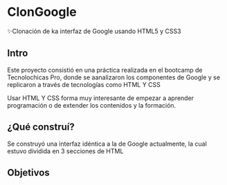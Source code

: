 # ClonGoogle
✨Clonación de ka interfaz de Google usando HTML5 y CSS3
## Intro
Este proyecto consistió en una práctica realizada en el bootcamp de Tecnolochicas Pro, donde se aanalizaron los componentes de Google y se replicaron a través de tecnologías como HTML Y CSS

Usar HTML Y CSS forma muy interesante de empezar a aprender programación o de extender los contenidos y la formación.

## ¿Qué construí?
Se construyó una interfaz idéntica a la de Google actualmente, la cual estuvo dividida en 3 secciones de HTML
## Objetivos
